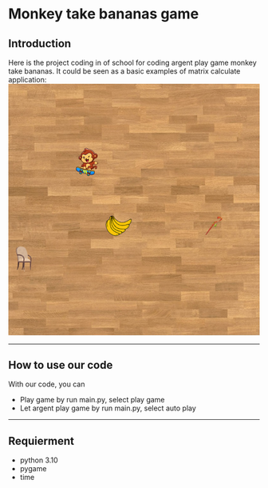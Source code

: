 # Monkey take bananas game

## Introduction
Here is the project coding in of school for coding argent play game monkey take bananas. It could be seen as a basic examples of matrix calculate application:
![Monkey take bananas!](/images_demo/demo_images.png "demo game")

---

## How to use our code
With our code, you can
- Play game by run main.py, select play game
- Let argent play game by run main.py, select auto play

---

## Requierment
- python 3.10
- pygame
- time
